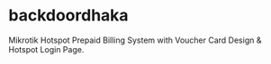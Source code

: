 # backdoordhaka
Mikrotik Hotspot Prepaid Billing System with Voucher Card Design &amp; Hotspot Login Page.
